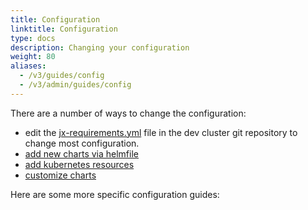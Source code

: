 ```yaml
---
title: Configuration
linktitle: Configuration
type: docs
description: Changing your configuration
weight: 80
aliases:
  - /v3/guides/config
  - /v3/admin/guides/config
---
```


            
There are a number of ways to change the configuration:

* edit the [jx-requirements.yml](https://github.com/jenkins-x/jx-api/blob/master/docs/config.md#requirements) file in the dev cluster git repository to change most configuration.
* [add new charts via helmfile](/v3/develop/apps/#adding-charts)
* [add kubernetes resources](/v3/develop/apps/#adding-resources)
* [customize charts](/v3/develop/apps/#customising-charts)

Here are some more specific configuration guides:
